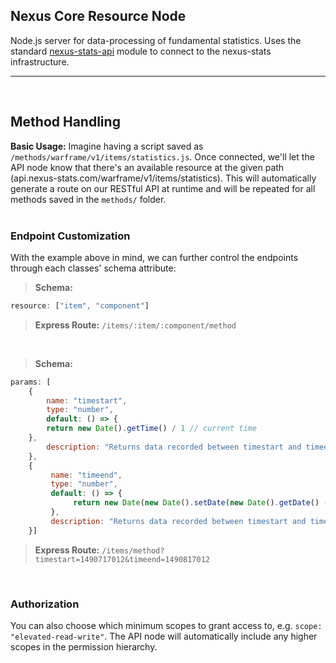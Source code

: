 ## Nexus Core Resource Node
Node.js server for data-processing of fundamental statistics. Uses the standard [nexus-stats-api](https://github.com/Kaptard/nexus-stats-api) module to connect to the nexus-stats infrastructure.
- - - -
<br>

## Method Handling
**Basic Usage:**
Imagine having a script saved as `/methods/warframe/v1/items/statistics.js`. Once connected, we'll let the API node know that there's an available resource at the given path (api.nexus-stats.com/warframe/v1/items/statistics). This will automatically generate a route on our RESTful API at runtime and will be repeated for all methods saved in the `methods/` folder.
<br>
<br>
### Endpoint Customization
With the example above in mind, we can further control the endpoints through each classes' schema attribute: <br>

> **Schema:** 
```javascript
resource: ["item", "component"]
```
> **Express Route:** `/items/:item/:component/method` 
<br>

> **Schema:** 
```javascript
params: [
    {
        name: "timestart",
        type: "number",
        default: () => {
        return new Date().getTime() / 1 // current time
    },
        description: "Returns data recorded between timestart and timeend"
    },
    {
         name: "timeend",
         type: "number",
         default: () => {
              return new Date(new Date().setDate(new Date().getDate() - 21)) / 1 // 3 weeks ago
         },
         description: "Returns data recorded between timestart and timeend"
    }]
``` 
> **Express Route:** `/items/method?timestart=1490717012&timeend=1490817012` 
<br>

### Authorization
You can also choose which minimum scopes to grant access to, e.g. `scope: "elevated-read-write"`. The API node will automatically include any higher scopes in the permission hierarchy.
